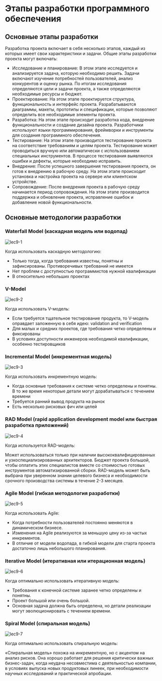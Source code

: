 # Этапы разработки программного обеспечения

## Основные этапы разработки

Разработка проекта включает в себя несколько этапов, каждый из которых имеет свои характеристики и задачи. Общие этапы разработки проекта могут включать:

+ Исследование и планирование: В этом этапе исследуется и анализируется задача, которую необходимо решить. Задачи включают изучение потребностей пользователей, анализ конкурентов и оценку рынка. По итогам исследования определяются цели и задачи проекта, а также определяются необходимые ресурсы и бюджет.
+ Проектирование: На этом этапе проектируется структура, функциональность и интерфейс проекта. Разрабатываются диаграммы, макеты, прототипы и спецификации, которые позволяют определить все необходимые элементы проекта.
+ Разработка: На этом этапе происходит разработка кода, внедрение функциональности и создание дизайна проекта. Разработчики используют языки программирования, фреймворки и инструменты для создания программного обеспечения.
+ Тестирование: На этом этапе производится тестирование проекта на соответствие требованиям и целям проекта. Тестирование может проводиться вручную или автоматически с использованием специальных инструментов. В процессе тестирования выявляются ошибки и дефекты, которые необходимо исправить.
+ Внедрение: После успешного завершения тестирования проекта, он готов к внедрению в рабочую среду. На этом этапе происходит установка и настройка проекта на сервере или клиентском устройстве.
+ Сопровождение: После внедрения проекта в рабочую среду начинается период сопровождения. На этом этапе производится поддержка и обновление проекта, исправление ошибок и добавление новой функциональности.

## Основные методологии разработки

### Waterfall Model (каскадная модель или водопад)

![lec9-1](lec9-1.jpg)

Когда использовать каскадную методологию:

+ Только тогда, когда требования известны, понятны и зафиксированы. Противоречивых требований не имеется
+ Нет проблем с доступностью программистов нужной квалификации
+ В относительно небольших проектах

### V-Model

![lec9-2](lec9-2.jpg)

Когда использовать V-модель:

+ Если требуется тщательное тестирование продукта, то V-модель оправдает заложенную в себя идею: validation and verification
+ Для малых и средних проектов, где требования четко определены и фиксированы
+ В условиях доступности инженеров необходимой квалификации, особенно тестировщиков

### Incremental Model (инкрементная модель)

![lec9-3](lec9-3.jpg)

Когда использовать инкрементную модель:

+ Когда основные требования к системе четко определены и понятны. В то же время некоторые детали могут дорабатываться с течением времени
+ Требуется ранний вывод продукта на рынок
+ Есть несколько рисковых фич или целей

### RAD Model (rapid application development model или быстрая разработка приложений)

![lec9-4](lec9-4.jpg)

Когда используется RAD-модель:

Может использоваться только при наличии высококвалифицированных и узкоспециализированных архитекторов. Бюджет проекта большой, чтобы оплатить этих специалистов вместе со стоимостью готовых инструментов автоматизированной сборки. RAD-модель может быть выбрана при уверенном знании целевого бизнеса и необходимости срочного производства системы в течение 2-3 месяцев.

### Agile Model (гибкая методология разработки)

![lec9-5](lec9-5.jpg)

Когда использовать Agile:

+ Когда потребности пользователей постоянно меняются в динамическом бизнесе.
+ Изменения на Agile реализуются за меньшую цену из-за частых инкрементов.
+ В отличие от модели водопада, в гибкой модели для старта проекта достаточно лишь небольшого планирования.

### Iterative Model (итеративная или итерационная модель)

![lec9-6](lec9-6.jpg)

Когда оптимально использовать итеративную модель:

+ Требования к конечной системе заранее четко определены и понятны.
+ Проект большой или очень большой.
+ Основная задача должна быть определена, но детали реализации могут эволюционировать с течением времени.

### Spiral Model (спиральная модель)

![lec9-7](lec9-7.jpg)

Когда оптимально использовать спиральную модель:

«Спиральная модель» похожа на инкрементную, но с акцентом на анализ рисков. Она хорошо работает для решения критически важных бизнес-задач, когда неудача несовместима с деятельностью компании, в условиях выпуска новых продуктовых линеек, при необходимости научных исследований и практической апробации.

